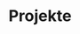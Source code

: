 ---
title: Projekte
layout: collection
permalink: /projekte/
collection: projekte
entries_layout: grid
show_excerpts: true
classes: wide
---